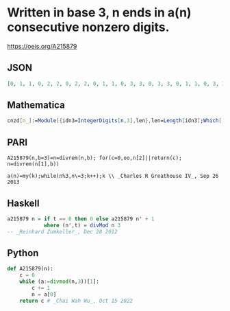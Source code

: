 # Written in base 3, n ends in a\(n\) consecutive nonzero digits\.
https://oeis.org/A215879
## JSON
```JSON
[0, 1, 1, 0, 2, 2, 0, 2, 2, 0, 1, 1, 0, 3, 3, 0, 3, 3, 0, 1, 1, 0, 3, 3, 0, 3, 3, 0, 1, 1, 0, 2, 2, 0, 2, 2, 0, 1, 1, 0, 4, 4, 0, 4, 4, 0, 1, 1, 0, 4, 4, 0, 4, 4, 0, 1, 1, 0, 2, 2, 0, 2, 2, 0, 1, 1, 0, 4, 4, 0, 4, 4, 0, 1, 1, 0, 4, 4, 0, 4, 4, 0, 1, 1, 0, 2, 2, 0, 2, 2, 0, 1, 1, 0, 3, 3, 0, 3, 3, 0, 1, 1, 0, 3, 3, 0, 3]
```
## Mathematica
```Mathematica
cnzd[n_]:=Module[{idn3=IntegerDigits[n,3],len},len=Length[idn3];Which[ idn3[[len]] == 0,0,Position[idn3,0]=={},len,True,len-Position[idn3,0] [[-1,1]]]]; Array[cnzd,110,0] (* _Harvey P. Dale_, Jun 07 2016 *)
```
## PARI
```PARI
A215879(n,b=3)=n=divrem(n,b); for(c=0,oo,n[2]||return(c); n=divrem(n[1],b))
```
```PARI
a(n)=my(k);while(n%3,n\=3;k++);k \\ _Charles R Greathouse IV_, Sep 26 2013
```
## Haskell
```Haskell
a215879 n = if t == 0 then 0 else a215879 n' + 1
            where (n',t) = divMod n 3
-- _Reinhard Zumkeller_, Dec 28 2012
```
## Python
```Python
def A215879(n):
    c = 0
    while (a:=divmod(n,3))[1]:
        c += 1
        n = a[0]
    return c # _Chai Wah Wu_, Oct 15 2022
```
